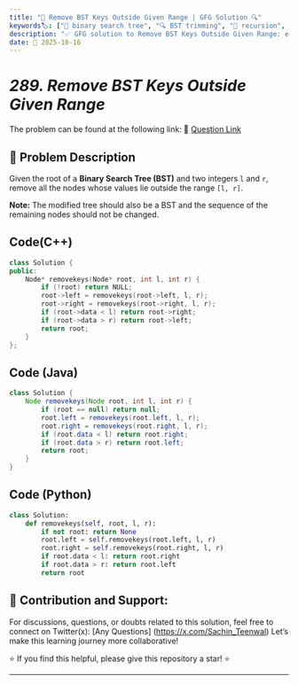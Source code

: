 ```yaml
---
title: "🌳 Remove BST Keys Outside Given Range | GFG Solution 🔍"
keywords🏷️: ["🌳 binary search tree", "🔍 BST trimming", "📍 recursion", "🔄 tree traversal", "📘 GFG", "🏁 competitive programming", "📚 DSA"]
description: "✅ GFG solution to Remove BST Keys Outside Given Range: efficiently trim a BST to keep only nodes within a specified range using recursive DFS. 🚀"
date: 📅 2025-10-16
---
```


# *289. Remove BST Keys Outside Given Range*

The problem can be found at the following link: 🔗 [Question Link](https://www.geeksforgeeks.org/problems/remove-bst-keys-outside-given-range/1)

## **🧩 Problem Description**

Given the root of a **Binary Search Tree (BST)** and two integers `l` and `r`, remove all the nodes whose values lie outside the range `[l, r]`.

**Note:** The modified tree should also be a BST and the sequence of the remaining nodes should not be changed.


## Code(C++)
```cpp
class Solution {
public:
    Node* removekeys(Node* root, int l, int r) {
        if (!root) return NULL;
        root->left = removekeys(root->left, l, r);
        root->right = removekeys(root->right, l, r);
        if (root->data < l) return root->right;
        if (root->data > r) return root->left;
        return root;
    }
};
```

## Code (Java)

```java
class Solution {
    Node removekeys(Node root, int l, int r) {
        if (root == null) return null;
        root.left = removekeys(root.left, l, r);
        root.right = removekeys(root.right, l, r);
        if (root.data < l) return root.right;
        if (root.data > r) return root.left;
        return root;
    }
}
```

## Code (Python)

```python
class Solution:
    def removekeys(self, root, l, r):
        if not root: return None
        root.left = self.removekeys(root.left, l, r)
        root.right = self.removekeys(root.right, l, r)
        if root.data < l: return root.right
        if root.data > r: return root.left
        return root
```



## 🎯 **Contribution and Support:**

For discussions, questions, or doubts related to this solution, feel free to connect on Twitter(x): [Any Questions] (https://x.com/Sachin_Teenwal) Let’s make this learning journey more collaborative!

⭐ If you find this helpful, please give this repository a star! ⭐

---
